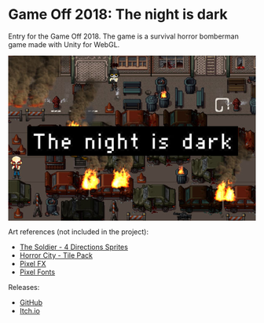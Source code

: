# Game Off 2018: The night is dark

Entry for the Game Off 2018. The game is a survival horror bomberman game made with Unity for WebGL.

<p align="center"><img align="center" src="the_night_is_dark.jpg"></p>

Art references (not included in the project):
* [The Soldier - 4 Directions Sprites](https://assetstore.unity.com/packages/2d/characters/the-soldier-4-directions-sprites-94136)
* [Horror City - Tile Pack](https://vexedenigma.itch.io/horror-city-tile-pack)
* [Pixel FX](https://assetstore.unity.com/packages/vfx/particles/fire-explosions/pixel-fx-41545)
* [Pixel Fonts](https://assetstore.unity.com/packages/2d/fonts/pixel-fonts-113588)

Releases:
* [GitHub](https://adcimon.github.io/gameoff2018-release/)
* [Itch.io](https://adcimon.itch.io/the-night-is-dark)
